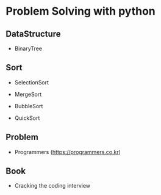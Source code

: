 # Problem Solving with python


## DataStructure

* BinaryTree

## Sort

* SelectionSort

* MergeSort

* BubbleSort

* QuickSort

## Problem 

* Programmers (https://programmers.co.kr)

## Book

* Cracking the coding interview


